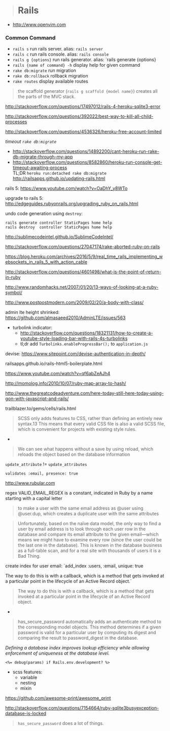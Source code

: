 > # Rails
- http://www.openvim.com

### Common Command
- `rails s` run rails server. alias: `rails server`
- `rails c` run rails console. alias: `rails console`
- `rails g {options}` run rails generator. alias: `rails generate {options}
- `rails {name of command} -h` display help for given command
- `rake db:migrate` run migration
- `rake db:rollback` rollback migration
- `rake routes` display available routes


>the scaffold generator (`rails g scaffold {model name}`) creates all the parts of the MVC stack.

http://stackoverflow.com/questions/17497012/rails-4-heroku-sqlite3-error

http://stackoverflow.com/questions/392022/best-way-to-kill-all-child-processes

http://stackoverflow.com/questions/4536326/heroku-free-account-limited

_timeout `rake db:migrate`_
- http://stackoverflow.com/questions/14892200/cant-heroku-run-rake-db-migrate-through-my-app  
- http://stackoverflow.com/questions/8582860/heroku-run-console-get-timeout-awaiting-process  
TL;DR `heroku run:detached rake db:migrate
`
http://railsapps.github.io/updating-rails.html

rails 5: https://www.youtube.com/watch?v=OaDhY_y8WTo

upgrade to rails 5: http://edgeguides.rubyonrails.org/upgrading_ruby_on_rails.html

undo code generation using `destroy`:
```
rails generate controller StaticPages home help
rails destroy  controller StaticPages home help
```

http://sublimecodeintel.github.io/SublimeCodeIntel/

http://stackoverflow.com/questions/27047174/rake-aborted-ruby-on-rails

https://blog.heroku.com/archives/2016/5/9/real_time_rails_implementing_websockets_in_rails_5_with_action_cable

http://stackoverflow.com/questions/4601498/what-is-the-point-of-return-in-ruby

http://www.randomhacks.net/2007/01/20/13-ways-of-looking-at-a-ruby-symbol/

http://www.postpostmodern.com/2009/02/20/a-body-with-class/

admin lte height shrinked: https://github.com/almasaeed2010/AdminLTE/issues/563

- turbolink indicator:
  -  http://stackoverflow.com/questions/18321131/how-to-create-a-youtube-style-loading-bar-with-rails-4s-turbolinks
  -  tl;dr add `Turbolinks.enableProgressBar();` to `application.js`

devise:
https://www.sitepoint.com/devise-authentication-in-depth/

railsapps.github.io/rails-html5-boilerplate.html

https://www.youtube.com/watch?v=qf6abZeAJh4

http://momolog.info/2010/10/07/ruby-map-array-to-hash/

http://www.thegreatcodeadventure.com/here-today-still-here-today-using-gon-with-javascript-and-rails/

trailblazer.to/gems/cells/rails.html

> SCSS only adds features to CSS, rather than defining an entirely new syntax.13 This means that every valid CSS file is also a valid SCSS file, which is convenient for projects with existing style rules.

-

> We can see what happens without a save by using reload, which reloads the object based on the database information

`update_attribute` != `update_attributes`

`validates :email, presence: true`

http://www.rubular.com

regex VALID_EMAIL_REGEX is a constant, indicated in Ruby by a name starting with a capital letter

> to make a user with the same email address as @user using @user.dup, which creates a duplicate user with the same attributes

>  Unfortunately, based on the naïve data model, the only way to find a user by email address is to look through each user row in the database and compare its email attribute to the given email—which means we might have to examine every row (since the user could be the last one in the database). This is known in the database business as a full-table scan, and for a real site with thousands of users it is a Bad Thing.

create index for user email: `add_index :users, :email, unique: true

The way to do this is with a callback, which is a method that gets invoked at a particular point in the lifecycle of an Active Record object.`

> The way to do this is with a callback, which is a method that gets invoked at a particular point in the lifecycle of an Active Record object.

-

> has_secure_password automatically adds an authenticate method to the corresponding model objects. This method determines if a given password is valid for a particular user by computing its digest and comparing the result to password_digest in the database.

*Defining a database index improves lookup efficiency while allowing enforcement of uniqueness at the database level.*

`<%= debug(params) if Rails.env.development? %>`

- scss features:
  - variable
  - nesting
  - mixin

https://github.com/awesome-print/awesome_print

http://stackoverflow.com/questions/7154664/ruby-sqlite3busyexception-database-is-locked

> `has_secure_password` does a lot of things.